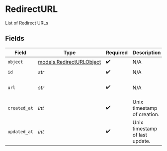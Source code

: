 # RedirectURL

List of Redirect URLs


## Fields

| Field                                                      | Type                                                       | Required                                                   | Description                                                | Example                                                    |
| ---------------------------------------------------------- | ---------------------------------------------------------- | ---------------------------------------------------------- | ---------------------------------------------------------- | ---------------------------------------------------------- |
| `object`                                                   | [models.RedirectURLObject](../models/redirecturlobject.md) | :heavy_check_mark:                                         | N/A                                                        | redirect_url                                               |
| `id`                                                       | *str*                                                      | :heavy_check_mark:                                         | N/A                                                        | red_12345                                                  |
| `url`                                                      | *str*                                                      | :heavy_check_mark:                                         | N/A                                                        | https://my-app.com/oauth-callback                          |
| `created_at`                                               | *int*                                                      | :heavy_check_mark:                                         | Unix timestamp of creation.<br/>                           | 1610000000                                                 |
| `updated_at`                                               | *int*                                                      | :heavy_check_mark:                                         | Unix timestamp of last update.<br/>                        | 1620000000                                                 |